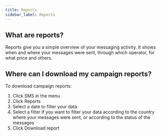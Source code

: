 ```yaml
---
title: Reports 
sidebar_label: Reports 
---
```


## What are reports?
Reports give you a simple overview of your messaging activity. It shows when and where your messages were sent, through which operator, for what price and others.

## Where can I download my campaign reports?
To download campaign reports:
1.	Click SMS in the menu
2.	Click Reports
3.	Select a date to filter your data
4.	Select a filter if you want to filter your data according to the country where your messages were sent, or according to the status of the messages
5.	Click Download report
